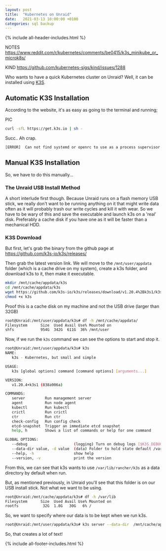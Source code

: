 ```yaml
---
layout: post
title:  "Kubernetes on Unraid"
date:   2021-03-13 10:00:00 +0100
categories: sql backup
---
```


{% include all-header-includes.html %}

NOTES
https://www.reddit.com/r/kubernetes/comments/be0415/k3s_minikube_or_microk8s/

KIND
https://github.com/kubernetes-sigs/kind/issues/1288


Who wants to have a quick Kubernetes cluster on Unraid? Well, it can be installed using [K3S](https://k3s.io).

## Automatic K3S Installation

According to the website, it's as easy as going to the terminal and running;

PIC

```bash
curl -sfL https://get.k3s.io | sh -
```

Succ.. Ah crap.

```bash
[ERROR]  Can not find systemd or openrc to use as a process supervisor for k3s
```

## Manual K3S Installation

So, we have to do this manually... 

### The Unraid USB Install Method 

A short interlude first though. Because Unraid runs on a flash memory USB stick, we really don't want to be running anything on it that might write data often as it will probably trash our write cycles and kill it with wear. So we have to be wary of this and save the executable and launch k3s on a 'real' disk. Preferably a cache disk if you have one as it will be faster than a mechanical HDD.

### K3S Download

But first, let's grab the binary from the github page at https://github.com/k3s-io/k3s/releases/

Then grab the latest version link. We will move to the ```/mnt/user/appdata``` folder (which is a cache drive on my system), create a k3s folder, and download k3s to it, then make it executable.

```bash
mkdir /mnt/cache/appdata/k3s
cd /mnt/cache/appdata/k3s
wget https://github.com/k3s-io/k3s/releases/download/v1.20.4%2Bk3s1/k3s
chmod +x k3s
```

Proof this is a cache disk on my machine and not the USB drive (larger than 32GB)

```bash
root@Unraid:/mnt/user/appdata/k3s# df -h /mnt/cache/appdata/
Filesystem      Size  Used Avail Use% Mounted on
shfs            954G  342G  611G  36% /mnt/user
```

Now, if we run the ```k3s``` command we can see the options to start and stop it.

```bash
root@Unraid:/mnt/user/appdata/k3s# k3s
NAME:
   k3s - Kubernetes, but small and simple

USAGE:
   k3s [global options] command [command options] [arguments...]

VERSION:
   v1.20.4+k3s1 (838a906a)

COMMANDS:
   server         Run management server
   agent          Run node agent
   kubectl        Run kubectl
   crictl         Run crictl
   ctr            Run ctr
   check-config   Run config check
   etcd-snapshot  Trigger an immediate etcd snapshot
   help, h        Shows a list of commands or help for one command

GLOBAL OPTIONS:
   --debug                     (logging) Turn on debug logs [$K3S_DEBUG]
   --data-dir value, -d value  (data) Folder to hold state default /var/lib/rancher/k3s or ${HOME}/.rancher/k3s if not root
   --help, -h                  show help
   --version, -v               print the version
```

From this, we can see that k3s wants to use ```/var/lib/rancher/k3s``` as a data directory by default when run.

But, as mentioned previously, in Unraid you'll see that this folder is on our USB install stick. Not what we want to be using.

```bash
root@Unraid:/mnt/cache/appdata/k3s# df -h /var/lib
Filesystem      Size  Used Avail Use% Mounted on
rootfs           32G  1.8G   30G   6% /
```

So, we want to specify where our data is to be kept when we run k3s.

```bash
root@Unraid:/mnt/user/appdata/k3s# k3s server --data-dir  /mnt/cache/appdata/k3s/
```
So, that creates a lot of text! 


{% include all-footer-includes.html %}